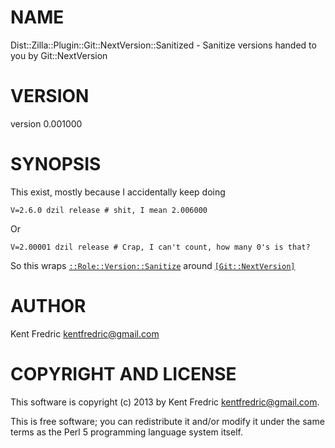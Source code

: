 # NAME

Dist::Zilla::Plugin::Git::NextVersion::Sanitized - Sanitize versions handed to you by Git::NextVersion

# VERSION

version 0.001000

# SYNOPSIS

This exist, mostly because I accidentally keep doing

    V=2.6.0 dzil release # shit, I mean 2.006000

Or

    V=2.00001 dzil release # Crap, I can't count, how many 0's is that?

So this wraps [`::Role::Version::Sanitize`](https://metacpan.org/pod/Dist::Zilla::Role::Version::Sanitize) around
[`[Git::NextVersion]`](https://metacpan.org/pod/Dist::Zilla::Plugin::Git::NextVersion)

# AUTHOR

Kent Fredric <kentfredric@gmail.com>

# COPYRIGHT AND LICENSE

This software is copyright (c) 2013 by Kent Fredric <kentfredric@gmail.com>.

This is free software; you can redistribute it and/or modify it under
the same terms as the Perl 5 programming language system itself.
